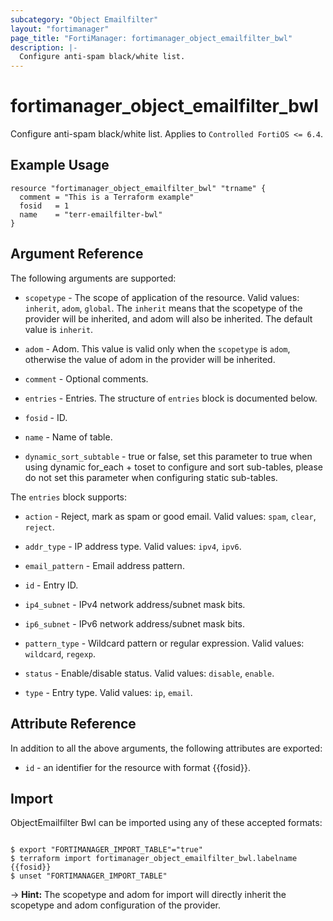 ```yaml
---
subcategory: "Object Emailfilter"
layout: "fortimanager"
page_title: "FortiManager: fortimanager_object_emailfilter_bwl"
description: |-
  Configure anti-spam black/white list.
---
```


# fortimanager_object_emailfilter_bwl
Configure anti-spam black/white list. Applies to `Controlled FortiOS <= 6.4`.

## Example Usage

```hcl
resource "fortimanager_object_emailfilter_bwl" "trname" {
  comment = "This is a Terraform example"
  fosid   = 1
  name    = "terr-emailfilter-bwl"
}
```

## Argument Reference


The following arguments are supported:

* `scopetype` - The scope of application of the resource. Valid values: `inherit`, `adom`, `global`. The `inherit` means that the scopetype of the provider will be inherited, and adom will also be inherited. The default value is `inherit`.
* `adom` - Adom. This value is valid only when the `scopetype` is `adom`, otherwise the value of adom in the provider will be inherited.

* `comment` - Optional comments.
* `entries` - Entries. The structure of `entries` block is documented below.
* `fosid` - ID.
* `name` - Name of table.
* `dynamic_sort_subtable` - true or false, set this parameter to true when using dynamic for_each + toset to configure and sort sub-tables, please do not set this parameter when configuring static sub-tables.

The `entries` block supports:

* `action` - Reject, mark as spam or good email. Valid values: `spam`, `clear`, `reject`.

* `addr_type` - IP address type. Valid values: `ipv4`, `ipv6`.

* `email_pattern` - Email address pattern.
* `id` - Entry ID.
* `ip4_subnet` - IPv4 network address/subnet mask bits.
* `ip6_subnet` - IPv6 network address/subnet mask bits.
* `pattern_type` - Wildcard pattern or regular expression. Valid values: `wildcard`, `regexp`.

* `status` - Enable/disable status. Valid values: `disable`, `enable`.

* `type` - Entry type. Valid values: `ip`, `email`.



## Attribute Reference

In addition to all the above arguments, the following attributes are exported:
* `id` - an identifier for the resource with format {{fosid}}.

## Import

ObjectEmailfilter Bwl can be imported using any of these accepted formats:
```

$ export "FORTIMANAGER_IMPORT_TABLE"="true"
$ terraform import fortimanager_object_emailfilter_bwl.labelname {{fosid}}
$ unset "FORTIMANAGER_IMPORT_TABLE"
```
-> **Hint:** The scopetype and adom for import will directly inherit the scopetype and adom configuration of the provider.
